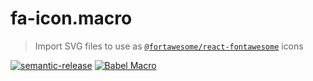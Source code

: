 # fa-icon.macro

> Import SVG files to use as [`@fortawesome/react-fontawesome`](https://www.npmjs.com/package/@fortawesome/react-fontawesome) icons

[![semantic-release][semantic-release-image]][semantic-release-url]
[![Babel Macro](https://img.shields.io/badge/babel--macro-%F0%9F%8E%A3-f5da55.svg?style=flat-square)](https://github.com/kentcdodds/babel-plugin-macros)

[semantic-release-image]: https://img.shields.io/badge/%20%20%F0%9F%93%A6%F0%9F%9A%80-semantic--release-e10079.svg

[semantic-release-url]: https://github.com/semantic-release/semantic-release
